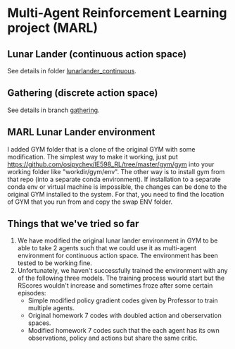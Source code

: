 # Multi-Agent Reinforcement Learning project (MARL)

## Lunar Lander (continuous action space)
See details in folder [lunarlander_continuous](https://github.com/osipychev/IE598_RL/tree/master/lunarlander_continuous).

## Gathering (discrete action space)
See details in branch [gathering](https://github.com/osipychev/IE598_RL/tree/gathering).

## MARL Lunar Lander environment
I added GYM folder that is a clone of the original GYM with some modification.
The simplest way to make it working, just put https://github.com/osipychev/IE598_RL/tree/master/gym/gym
into your working folder like "workdir/gym/env".
The other way is to install gym from that repo (into a separate conda environment).
If installation to a separate conda env or virtual machine is impossible, the changes can be done to the original GYM installed to the system.
For that, you need to find the location of GYM that you run from and copy the swap ENV folder.

## Things that we've tried so far
1. We have modified the original lunar lander environment in GYM to be able to take 2 agents such that we could use it as multi-agent environment for continuous action space. The environment has been tested to be working fine.
2. Unfortunately, we haven't successfully trained the environment with any of the following three models. The training process wourld start but the RScores wouldn't increase and sometimes froze after some certain episodes:
   * Simple modified policy gradient codes given by Professor to train multiple agents.
   * Original homework 7 codes with doubled action and oberservation spaces.
   * Modified homework 7 codes such that the each agent has its own observations, policy and actions but share the same critic.

